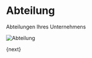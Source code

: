 <!-- add-breadcrumbs -->
# Abteilung


Abteilungen Ihres Unternehmens

<img class="screenshot" alt="Abteilung" src="{{docs_base_url}}/v13/assets/img/human-resources/department.png">

{next}
